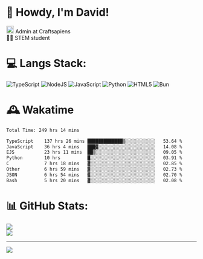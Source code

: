 # 👋 Howdy, I'm David!
<img src="https://cdn.discordapp.com/role-icons/959259258829021255/243d02ee3fbd0821de14bf13a0cde87b.webp?size=2048" height=20> Admin at Craftsapiens<br>👨‍🔬 STEM student

# 💻 Langs Stack:
![TypeScript](https://img.shields.io/badge/typescript-%23007ACC.svg?style=for-the-badge&logo=typescript&logoColor=white) ![NodeJS](https://img.shields.io/badge/node.js-6DA55F?style=for-the-badge&logo=node.js&logoColor=white) ![JavaScript](https://img.shields.io/badge/javascript-%23323330.svg?style=for-the-badge&logo=javascript&logoColor=%23F7DF1E) ![Python](https://img.shields.io/badge/python-3670A0?style=for-the-badge&logo=python&logoColor=ffdd54)  ![HTML5](https://img.shields.io/badge/html5-%23E34F26.svg?style=for-the-badge&logo=html5&logoColor=white) ![Bun](https://img.shields.io/badge/Bun-%23000000.svg?style=for-the-badge&logo=bun&logoColor=white) 

# 🕰️ Wakatime 
<!--START_SECTION:waka-->

```txt
Total Time: 249 hrs 14 mins

TypeScript    137 hrs 26 mins █████████████▒░░░░░░░░░░░   53.64 %
JavaScript    36 hrs 4 mins   ███▓░░░░░░░░░░░░░░░░░░░░░   14.08 %
EJS           23 hrs 11 mins  ██▒░░░░░░░░░░░░░░░░░░░░░░   09.05 %
Python        10 hrs          █░░░░░░░░░░░░░░░░░░░░░░░░   03.91 %
C             7 hrs 18 mins   ▓░░░░░░░░░░░░░░░░░░░░░░░░   02.85 %
Other         6 hrs 59 mins   ▓░░░░░░░░░░░░░░░░░░░░░░░░   02.73 %
JSON          6 hrs 54 mins   ▓░░░░░░░░░░░░░░░░░░░░░░░░   02.70 %
Bash          5 hrs 20 mins   ▓░░░░░░░░░░░░░░░░░░░░░░░░   02.08 %
```

<!--END_SECTION:waka-->

# 📊 GitHub Stats:

![](https://github-readme-stats.vercel.app/api?username=davidcanas&theme=dark&hide_border=false&count_private=true)<br/>
![](https://github-readme-stats.vercel.app/api/top-langs/?username=davidcanas&theme=dark&hide_border=false&include_all_commits=true&count_private=true&layout=compact)

---
[![](https://visitcount.itsvg.in/api?id=davidcanas&icon=0&color=0)](https://visitcount.itsvg.in)

